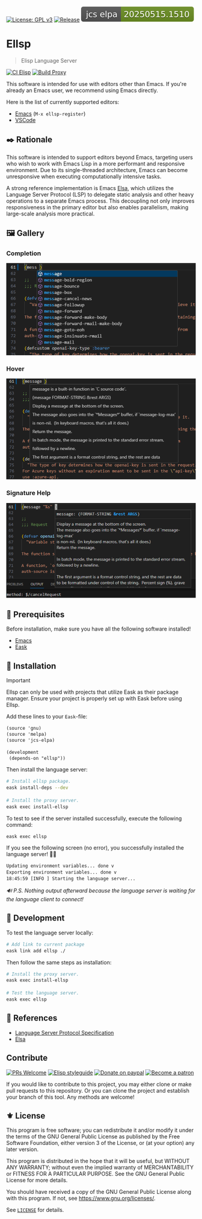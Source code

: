 [![License: GPL v3](https://img.shields.io/badge/License-GPL%20v3-blue.svg)](https://www.gnu.org/licenses/gpl-3.0)
[![Release](https://img.shields.io/github/release/elisp-lsp/ellsp.svg?logo=github)](https://github.com/elisp-lsp/ellsp/releases/latest)
[![JCS-ELPA](https://raw.githubusercontent.com/jcs-emacs/badges/master/elpa/v/ellsp.svg)](https://jcs-emacs.github.io/jcs-elpa/#/ellsp)

# Ellsp
> Elisp Language Server

[![CI Elisp](https://github.com/elisp-lsp/ellsp/actions/workflows/test-elisp.yml/badge.svg)](https://github.com/elisp-lsp/ellsp/actions/workflows/test-elisp.yml)
[![Build Proxy](https://github.com/elisp-lsp/ellsp/actions/workflows/build-proxy.yml/badge.svg)](https://github.com/elisp-lsp/ellsp/actions/workflows/build-proxy.yml)

This software is intended for use with editors other than Emacs.
If you're already an Emacs user, we recommend using Emacs directly.

Here is the list of currently supported editors:

- [Emacs]() (`M-x ellsp-register`)
- [VSCode](https://marketplace.visualstudio.com/items?itemName=jcs090218.Ellsp)

## ✒️ Rationale

This software is intended to support editors beyond Emacs, targeting users who
wish to work with Emacs Lisp in a more performant and responsive environment.
Due to its single-threaded architecture, Emacs can become unresponsive when
executing computationally intensive tasks.

A strong reference implementation is Emacs [Elsa][], which utilizes the Language
Server Protocol (LSP) to delegate static analysis and other heavy operations
to a separate Emacs process. This decoupling not only improves responsiveness
in the primary editor but also enables parallelism, making large-scale analysis
more practical.

## 🖼️ Gallery

### Completion

<img src="./etc/completion.png"/>

### Hover

<img src="./etc/hover.png"/>

### Signature Help

<img src="./etc/signature.png"/>

## 🔧 Prerequisites

Before installation, make sure you have all the following software installed!

- [Emacs](https://www.gnu.org/software/emacs/)
- [Eask](https://github.com/emacs-eask/cli)

## 💾 Installation

> [!IMPORTANT]
>
> Ellsp can only be used with projects that utilize Eask as their package manager.
> Ensure your project is properly set up with Eask before using Ellsp.

Add these lines to your `Eask`-file:

```elisp
(source 'gnu)
(source 'melpa)
(source 'jcs-elpa)

(development
 (depends-on "ellsp"))
```

Then install the language server:

```sh
# Install ellsp package.
eask install-deps --dev

# Install the proxy server.
eask exec install-ellsp
```

To test to see if the server installed successfully, execute the following command:

```sh
eask exec ellsp
```

If you see the following screen (no error), you successfully installed the language server! 🎉🥳

```sh
Updating environment variables... done v
Exporting environment variables... done v
18:45:59 [INFO ] Starting the language server...
```

*🔊 P.S. Nothing output afterward because the language server is waiting for the
language client to connect!*

## 🔬 Development

To test the language server locally:

```sh
# Add link to current package
eask link add ellsp ./
```

Then follow the same steps as installation:

```sh
# Install the proxy server.
eask exec install-ellsp

# Test the language server.
eask exec ellsp
```

## 🔗 References

- [Language Server Protocol Specification][LSP Specification]
- [Elsa][]

## Contribute

[![PRs Welcome](https://img.shields.io/badge/PRs-welcome-brightgreen.svg)](http://makeapullrequest.com)
[![Elisp styleguide](https://img.shields.io/badge/elisp-style%20guide-purple)](https://github.com/bbatsov/emacs-lisp-style-guide)
[![Donate on paypal](https://img.shields.io/badge/paypal-donate-1?logo=paypal&color=blue)](https://www.paypal.me/jcs090218)
[![Become a patron](https://img.shields.io/badge/patreon-become%20a%20patron-orange.svg?logo=patreon)](https://www.patreon.com/jcs090218)

If you would like to contribute to this project, you may either
clone or make pull requests to this repository. Or you can
clone the project and establish your branch of this tool.
Any methods are welcome!

## ⚜️ License

This program is free software; you can redistribute it and/or modify
it under the terms of the GNU General Public License as published by
the Free Software Foundation, either version 3 of the License, or
(at your option) any later version.

This program is distributed in the hope that it will be useful,
but WITHOUT ANY WARRANTY; without even the implied warranty of
MERCHANTABILITY or FITNESS FOR A PARTICULAR PURPOSE.  See the
GNU General Public License for more details.

You should have received a copy of the GNU General Public License
along with this program.  If not, see <https://www.gnu.org/licenses/>.

See [`LICENSE`](./LICENSE) for details.


<!-- Links -->

[LSP Specification]: https://microsoft.github.io/language-server-protocol/specifications/lsp/3.17/specification/
[Elsa]: https://github.com/emacs-elsa/Elsa
